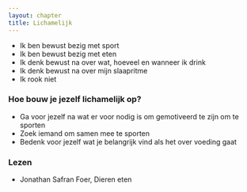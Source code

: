 ```yaml
---
layout: chapter
title: Lichamelijk
---
```


- Ik ben bewust bezig met sport
- Ik ben bewust bezig met eten
- Ik denk bewust na over wat, hoeveel en wanneer ik drink
- Ik denk bewust na over mijn slaapritme
- Ik rook niet

### Hoe bouw je jezelf lichamelijk op?

- Ga voor jezelf na wat er voor nodig is om gemotiveerd te zijn om te sporten
- Zoek iemand om samen mee te sporten
- Bedenk voor jezelf wat je belangrijk vind als het over voeding gaat

### Lezen

- Jonathan Safran Foer, Dieren eten